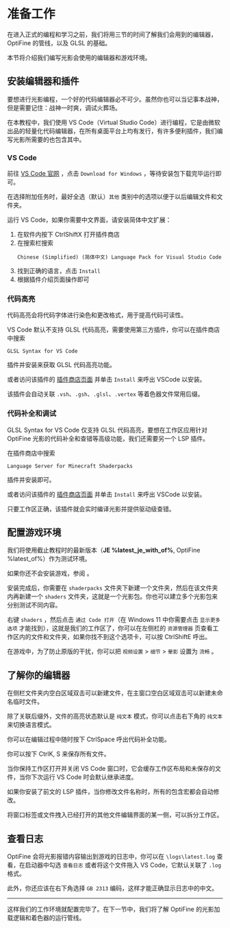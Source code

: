 # 准备工作

<show-structure depth="2"/>

<tldr>

在进入正式的编程和学习之前，我们将用三节的时间了解我们会用到的编辑器，OptiFine 的管线，以及 GLSL 的基础。

本节将介绍我们编写光影会使用的编辑器和游戏环境。

</tldr>

## 安装编辑器和插件

要想进行光影编程，一个好的代码编辑器必不可少。虽然你也可以当记事本战神，但是需要记住：战神一时爽，调试火葬场。

在本教程中，我们使用 VS Code（Virtual Studio Code）进行编程，它是由微软出品的轻量化代码编辑器，在所有桌面平台上均有发行，有许多便利插件，我们编写光影所需要的也包含其中。

### VS Code

前往 [VS Code 官网](https://code.visualstudio.com/) ，点击 `Download for Windows` ，等待安装包下载完毕运行即可。

在选择附加任务时，最好全选（默认）`其他` 类别中的选项以便于以后编辑文件和文件夹。

运行 VS Code，如果你需要中文界面，请安装简体中文扩展：
1. 在软件内按下 <shortcut>Ctrl</shortcut><shortcut>Shift</shortcut><shortcut>X</shortcut> 打开插件商店
2. 在搜索栏搜索
    ```
    Chinese (Simplified) (简体中文) Language Pack for Visual Studio Code
    ```
3. 找到正确的语言，点击 `Install`
4. 根据插件介绍页面操作即可

### 代码高亮

代码高亮会将代码字体进行染色和更改格式，用于提高代码可读性。

VS Code 默认不支持 GLSL 代码高亮，需要使用第三方插件，你可以在插件商店中搜索
```text
GLSL Syntax for VS Code
```
插件并安装来获取 GLSL 代码高亮功能。

或者访问该插件的 [插件商店页面](https://marketplace.visualstudio.com/items?itemName=GeForceLegend.vscode-glsl) 并单击 `Install` 来呼出 VSCode 以安装。

该插件会自动关联 `.vsh`、`.gsh`、`.glsl`、`.vertex` 等着色器文件常用后缀。

### 代码补全和调试

GLSL Syntax for VS Code 仅支持 GLSL 代码高亮，要想在工作区应用针对 OptiFine 光影的代码补全和查错等高级功能，我们还需要另一个 <tooltip term="LSP">LSP</tooltip> 插件。

在插件商店中搜索
```text
Language Server for Minecraft Shaderpacks
```
插件并安装即可。

或者访问该插件的 [插件商店页面](https://marketplace.visualstudio.com/items?itemName=GeForceLegend.vscode-mcshader) 并单击 `Install` 来呼出 VSCode 以安装。

只要工作区正确，该插件就会实时编译光影并提供驱动级查错。

## 配置游戏环境

我们将使用截止教程时的最新版本（**JE %latest_je_with_of%**, OptiFine %latest_of%）作为测试环境。

如果你还不会安装游戏，参阅 [](jeInstallGame.md) 。

安装完成后，你需要在 `shaderpacks` 文件夹下新建一个文件夹，然后在该文件夹内再新建一个 `shaders` 文件夹，这就是一个光影包。你也可以建立多个光影包来分别测试不同内容。

右键 `shaders` ，然后点击 `通过 Code 打开`（在 Windows 11 中你需要点击 `显示更多选项` 才能找到），这就是我们的工作区了，你可以在左侧栏的 `资源管理器` 页查看工作区内的文件和文件夹，如果你找不到这个选项卡，可以按 <shortcut>Ctrl</shortcut><shortcut>Shift</shortcut><shortcut>E</shortcut> 呼出。

在游戏中，为了防止原版的干扰，你可以把 `视频设置` > `细节` > `晕影` 设置为 `流畅` 。

## 了解你的编辑器

在侧栏文件夹内空白区域双击可以新建文件，在主窗口空白区域双击可以新建未命名临时文件。

除了关联后缀外，文件的高亮状态默认是 `纯文本` 模式，你可以点击右下角的 `纯文本` 来切换语言模式。

你可以在编辑过程中随时按下 <shortcut>Ctrl</shortcut><shortcut>Space</shortcut> 呼出代码补全功能。

你可以按下 <shortcut>Ctrl</shortcut><shortcut>K</shortcut>, <shortcut>S</shortcut> 来保存所有文件。

当你保持工作区打开并关闭 VS Code 窗口时，它会缓存工作区布局和未保存的文件，当你下次运行 VS Code 时会默认继承进度。

如果你安装了前文的 LSP 插件，当你修改文件名称时，所有的包含宏都会自动修改。

将窗口标签或文件拽入已经打开的其他文件编辑界面的某一侧，可以拆分工作区。

## 查看日志

OptiFine 会将光影报错内容输出到游戏的日志中，你可以在 `\logs\latest.log` 查看，在启动器中勾选 `查看日志` 或者将这个文件拖入 VS Code，它默认关联了 `.log` 格式。

此外，你还应该在右下角选择 `GB 2313` 编码，这样才能正确显示日志中的中文。

---

这样我们的工作环境就配置完毕了。在下一节中，我们将了解 OptiFine 的光影加载逻辑和着色器的运行管线。
